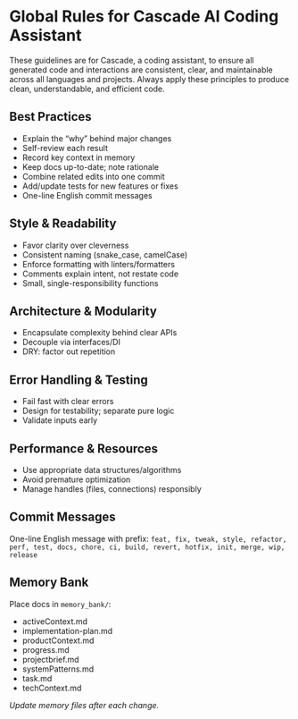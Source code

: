 # Global Rules for Cascade AI Coding Assistant

These guidelines are for Cascade, a coding assistant, to ensure all generated code and interactions are consistent, clear, and maintainable across all languages and projects. Always apply these principles to produce clean, understandable, and efficient code.

## Best Practices
- Explain the “why” behind major changes  
- Self-review each result  
- Record key context in memory  
- Keep docs up-to-date; note rationale  
- Combine related edits into one commit  
- Add/update tests for new features or fixes  
- One-line English commit messages  

## Style & Readability
- Favor clarity over cleverness  
- Consistent naming (snake_case, camelCase)  
- Enforce formatting with linters/formatters  
- Comments explain intent, not restate code  
- Small, single-responsibility functions  

## Architecture & Modularity
- Encapsulate complexity behind clear APIs  
- Decouple via interfaces/DI  
- DRY: factor out repetition  

## Error Handling & Testing
- Fail fast with clear errors  
- Design for testability; separate pure logic  
- Validate inputs early  

## Performance & Resources
- Use appropriate data structures/algorithms  
- Avoid premature optimization  
- Manage handles (files, connections) responsibly  

## Commit Messages
One-line English message with prefix:
`feat, fix, tweak, style, refactor, perf, test, docs, chore, ci, build, revert, hotfix, init, merge, wip, release`

## Memory Bank
Place docs in `memory_bank/`:
- activeContext.md  
- implementation-plan.md  
- productContext.md  
- progress.md  
- projectbrief.md  
- systemPatterns.md  
- task.md  
- techContext.md  

_Update memory files after each change._
